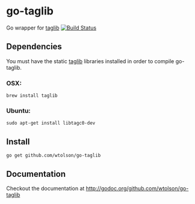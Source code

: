 go-taglib
=========

Go wrapper for [taglib](http://taglib.github.com/)
[![Build Status](https://travis-ci.org/wtolson/go-taglib.png)](https://travis-ci.org/wtolson/go-taglib)

Dependencies
------------

You must have the static [taglib](http://taglib.github.com/) libraries installed
in order to compile go-taglib.

### OSX:

    brew install taglib

### Ubuntu:

    sudo apt-get install libtagc0-dev

Install
-------

    go get github.com/wtolson/go-taglib

Documentation
-------------

Checkout the documentation at http://godoc.org/github.com/wtolson/go-taglib
